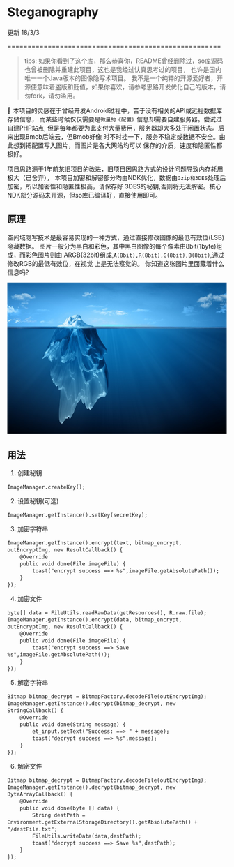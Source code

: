 
# Steganography

更新 18/3/3

===================================================== 

> tips: 
如果你看到了这个库，那么恭喜你，README曾经删除过，so库源码也曾被删除并重建此项目，这也是我经过认真思考过的项目，
也许是国内唯一一个Java版本的图像隐写术项目。
我不是一个纯粹的开源爱好者，开源便意味着盗版和贬值，如果你喜欢，请参考思路开发优化自己的版本，请勿fork，请勿滥用。

:star2:
本项目的灵感在于曾经开发Android过程中，苦于没有相关的API或远程数据库存储信息，
而某些时候仅仅需要是`微量的《配置》`信息却需要自建服务器。尝试过自建PHP站点,
但是每年都要为此支付大量费用，服务器却大多处于闲置状态。后来出现Bmob后端云，但Bmob好像
时不时挂一下，服务不稳定或数据不安全。由此想到把配置写入图片，而图片是各大网站均可以
保存的介质，速度和隐匿性都极好。

项目思路源于1年前某旧项目的改进，旧项目因思路方式的设计问题导致内存耗用极大（已舍弃），
本项目加密和解密部分均由NDK优化，数据由`Gzip和3DES`处理后加密，所以加密性和隐匿性极高，请保存好
3DES的秘钥,否则将无法解密。核心NDK部分源码未开源，但so库已编译好，直接使用即可。

## 原理
空间域隐写技术是最容易实现的一种方式，通过直接修改图像的最低有效位(LSB)隐藏数据。
图片一般分为黑白和彩色，其中黑白图像的每个像素由8bit(1byte)组成，而彩色图片则由
ARGB(32bit)组成,`A(8bit),R(8bit),G(8bit),B(8bit)`,通过修改RGB的最低有效位，在视觉
上是无法察觉的。
你知道这张图片里面藏着什么信息吗?

![](screenshots/hide.jpg)

## 用法
1. 创建秘钥
```
ImageManager.createKey();
```
2. 设置秘钥(可选)
```
ImageManager.getInstance().setKey(secretKey);
```

3. 加密字符串
```
ImageManager.getInstance().encrypt(text, bitmap_encrypt, outEncryptImg, new ResultCallback() {
    @Override
    public void done(File imageFile) {
        toast("encrypt success ==> %s",imageFile.getAbsolutePath());
    }
});
```
4. 加密文件
```
byte[] data = FileUtils.readRawData(getResources(), R.raw.file);
ImageManager.getInstance().encrypt(data, bitmap_encrypt, outEncryptImg, new ResultCallback() {
    @Override
    public void done(File imageFile) {
        toast("encrypt success ==> Save %s",imageFile.getAbsolutePath());
    }
});
```
5. 解密字符串
```
Bitmap bitmap_decrypt = BitmapFactory.decodeFile(outEncryptImg);
ImageManager.getInstance().decrypt(bitmap_decrypt, new StringCallback() {
    @Override
    public void done(String message) {
        et_input.setText("Success: ==> " + message);
        toast("decrypt success ==> %s",message);
    }
});

```

6. 解密文件
```
Bitmap bitmap_decrypt = BitmapFactory.decodeFile(outEncryptImg);
ImageManager.getInstance().decrypt(bitmap_decrypt, new ByteArrayCallback() {
    @Override
    public void done(byte [] data) {
        String destPath = Environment.getExternalStorageDirectory().getAbsolutePath() + "/destFile.txt";
        FileUtils.writeData(data,destPath);
        toast("decrypt success ==> Save %s",destPath);
    }
});
```
